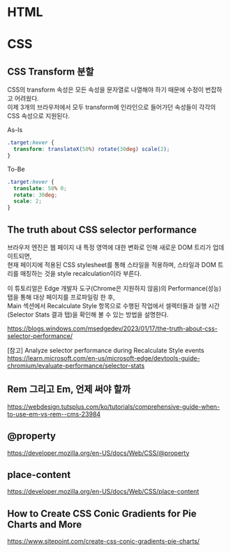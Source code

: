# HTML





# CSS

## CSS Transform 분할   
CSS의 transform 속성은 모든 속성을 문자열로 나열해야 하기 때문에 수정이 번잡하고 어려웠다.   
이제 3개의 브라우저에서 모두 transform에 인라인으로 들어가던 속성들이 각각의 CSS 속성으로 지원된다.      

As-Is   
```CSS
.target:hover {
  transform: translateX(50%) rotate(30deg) scale(2);
}
```

To-Be
```CSS
.target:hover {
  translate: 50% 0;
  rotate: 30deg;
  scale: 2;
}
```
## The truth about CSS selector performance

브라우저 엔진은 웹 페이지 내 특정 영역에 대한 변화로 인해 새로운 DOM 트리가 업데이트되면,    
현재 페이지에 적용된 CSS stylesheet를 통해 스타일을 적용하며, 스타일과 DOM 트리를 매칭하는 것을 style recalculation이라 부른다.

이 튜토리얼은 Edge 개발자 도구(Chrome은 지원하지 않음)의 Performance(성능) 탭을 통해 대상 페이지를 프로파일링 한 후,    
Main 섹션에서 Recalculate Style 항목으로 수행된 작업에서 셀렉터들과 실행 시간(Selector Stats 결과 탭)을 확인해 볼 수 있는 방법을 설명한다.   

<https://blogs.windows.com/msedgedev/2023/01/17/the-truth-about-css-selector-performance/>

[참고] Analyze selector performance during Recalculate Style events   
<https://learn.microsoft.com/en-us/microsoft-edge/devtools-guide-chromium/evaluate-performance/selector-stats>



## Rem 그리고 Em, 언제 써야 할까   
<https://webdesign.tutsplus.com/ko/tutorials/comprehensive-guide-when-to-use-em-vs-rem--cms-23984>

## @property   
<https://developer.mozilla.org/en-US/docs/Web/CSS/@property>

## place-content
<https://developer.mozilla.org/en-US/docs/Web/CSS/place-content>

## How to Create CSS Conic Gradients for Pie Charts and More   
<https://www.sitepoint.com/create-css-conic-gradients-pie-charts/>

